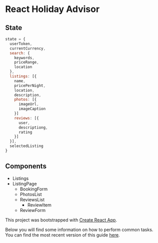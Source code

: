 # React Holiday Advisor

## State
```javascript
state = {
  userToken,
  currentCurrency,
  search: {
    keywords,
    priceRange,
    location
  },
  listings: [{
    name,
    pricePerNight,
    location,
    description,
    photos: [{
      imageUrl,
      imageCaption
    }]
    reviews: [{
      user,
      descriptiong,
      rating
    }]
  }],
  selectedListing
}
```

## Components
- Listings
- ListingPage
  - BookingForm
  - PhotosList
  - ReviewsList
    - ReviewItem
  - ReviewForm

This project was bootstrapped with [Create React App](https://github.com/facebookincubator/create-react-app).

Below you will find some information on how to perform common tasks.<br>
You can find the most recent version of this guide [here](https://github.com/facebookincubator/create-react-app/blob/master/packages/react-scripts/template/README.md).
